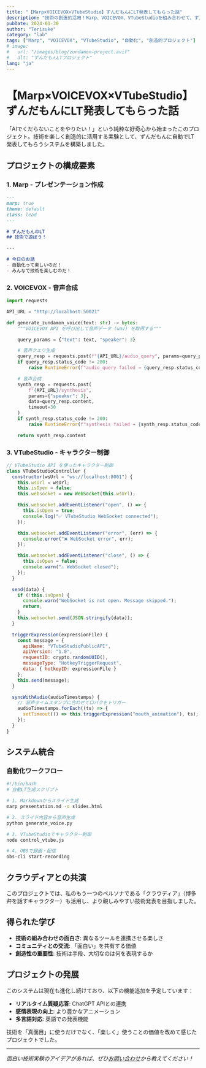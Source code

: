 ```yaml
---
title: "【Marp×VOICEVOX×VTubeStudio】ずんだもんにLT発表してもらった話"
description: "技術の創造的活用！Marp、VOICEVOX、VTubeStudioを組み合わせて、ずんだもんによる自動LT発表システムを構築した実験プロジェクト"
pubDate: 2024-01-30
author: "Terisuke"
category: "lab"
tags: ["Marp", "VOICEVOX", "VTubeStudio", "自動化", "創造的プロジェクト"]
# image:
#   url: "/images/blog/zundamon-project.avif"
#   alt: "ずんだもんLTプロジェクト"
lang: "ja"
---
```


# 【Marp×VOICEVOX×VTubeStudio】ずんだもんにLT発表してもらった話

「AIでくだらないことをやりたい！」という純粋な好奇心から始まったこのプロジェクト。技術を楽しく創造的に活用する実験として、ずんだもんに自動でLT発表してもらうシステムを構築しました。

## プロジェクトの構成要素

### 1. Marp - プレゼンテーション作成

```markdown
---
marp: true
theme: default
class: lead
---

# ずんだもんのLT
## 技術で遊ぼう！

---

# 今日のお話
- 自動化って楽しいのだ！
- みんなで技術を楽しむのだ！
```

### 2. VOICEVOX - 音声合成

```python
import requests

API_URL = "http://localhost:50021"

def generate_zundamon_voice(text: str) -> bytes:
    """VOICEVOX API を呼び出して音声データ (wav) を取得する"""

    query_params = {"text": text, "speaker": 3}

    # 音声クエリ生成
    query_resp = requests.post(f"{API_URL}/audio_query", params=query_params, timeout=10)
    if query_resp.status_code != 200:
        raise RuntimeError(f"audio_query failed → {query_resp.status_code}: {query_resp.text}")

    # 音声合成
    synth_resp = requests.post(
        f"{API_URL}/synthesis",
        params={"speaker": 3},
        data=query_resp.content,
        timeout=30
    )
    if synth_resp.status_code != 200:
        raise RuntimeError(f"synthesis failed → {synth_resp.status_code}: {synth_resp.text}")

    return synth_resp.content
```

### 3. VTubeStudio - キャラクター制御

```javascript
// VTubeStudio API を使ったキャラクター制御
class VTubeStudioController {
  constructor(wsUrl = "ws://localhost:8001") {
    this.wsUrl = wsUrl;
    this.isOpen = false;
    this.websocket = new WebSocket(this.wsUrl);

    this.websocket.addEventListener("open", () => {
      this.isOpen = true;
      console.log("✅ VTubeStudio WebSocket connected");
    });

    this.websocket.addEventListener("error", (err) => {
      console.error("❌ WebSocket error", err);
    });

    this.websocket.addEventListener("close", () => {
      this.isOpen = false;
      console.warn("⚠️ WebSocket closed");
    });
  }

  send(data) {
    if (!this.isOpen) {
      console.warn("WebSocket is not open. Message skipped.");
      return;
    }
    this.websocket.send(JSON.stringify(data));
  }

  triggerExpression(expressionFile) {
    const message = {
      apiName: "VTubeStudioPublicAPI",
      apiVersion: "1.0",
      requestID: crypto.randomUUID(),
      messageType: "HotkeyTriggerRequest",
      data: { hotkeyID: expressionFile }
    };
    this.send(message);
  }

  syncWithAudio(audioTimestamps) {
    // 音声タイムスタンプに合わせて口パクをトリガー
    audioTimestamps.forEach((ts) => {
      setTimeout(() => this.triggerExpression("mouth_animation"), ts);
    });
  }
}
```

## システム統合

### 自動化ワークフロー

```bash
#!/bin/bash
# 自動LT生成スクリプト

# 1. Markdownからスライド生成
marp presentation.md -o slides.html

# 2. スライド内容から音声生成
python generate_voice.py

# 3. VTubeStudioでキャラクター制御
node control_vtube.js

# 4. OBSで録画・配信
obs-cli start-recording
```

## クラウディアとの共演

このプロジェクトでは、私のもう一つのペルソナである「クラウディア」（博多弁を話すキャラクター）も活用し、より親しみやすい技術発表を目指しました。

## 得られた学び

- **技術の組み合わせの面白さ**: 異なるツールを連携させる楽しさ
- **コミュニティとの交流**: 「面白い」を共有する価値
- **創造性の重要性**: 技術は手段、大切なのは何を表現するか

## プロジェクトの発展

このシステムは現在も進化し続けており、以下の機能追加を予定しています：

- **リアルタイム質疑応答**: ChatGPT APIとの連携
- **感情表現の向上**: より豊かなアニメーション
- **多言語対応**: 英語での発表機能

技術を「真面目」に使うだけでなく、「楽しく」使うことの価値を改めて感じたプロジェクトでした。

---

*面白い技術実験のアイデアがあれば、ぜひ[お問い合わせ](/contact)から教えてください！*